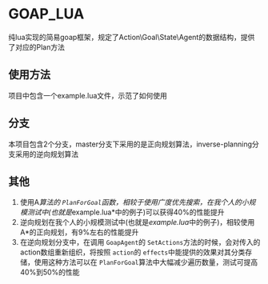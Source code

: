 
# GOAP_LUA

纯lua实现的简易goap框架，规定了Action\Goal\State\Agent的数据结构，提供了对应的Plan方法

## 使用方法

项目中包含一个example.lua文件，示范了如何使用

## 分支

本项目包含2个分支，master分支下采用的是正向规划算法，inverse-planning分支采用的逆向规划算法

## 其他

1. 使用A*算法的 `PlanForGoal`函数，相较于使用广度优先搜索，在我个人的小规模测试中(也就是*example.lua*中的例子)可以获得40%的性能提升
2. 逆向规划在我个人的小规模测试中(也就是*example.lua*中的例子)，相较使用A*的正向规划，有9%左右的性能提升
3. 在逆向规划分支中，在调用 `GoapAgent`的 `SetActions`方法的时候，会对传入的action数组重新组织，将按照 `action`的 `effects`中能提供的效果对其分类存储，使用这种方法可以在 `PlanForGoal`算法中大幅减少遍历数量，测试可提高40%到50%的性能
